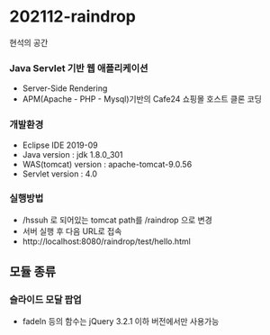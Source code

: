 # 202112-raindrop
현석의 공간

### Java Servlet 기반 웹 애플리케이션 
- Server-Side Rendering
- APM(Apache - PHP - Mysql)기반의 Cafe24 쇼핑몰 호스트 클론 코딩

### 개발환경
 - Eclipse IDE 2019-09
 - Java version : jdk 1.8.0_301
 - WAS(tomcat) version : apache-tomcat-9.0.56
 - Servlet version : 4.0

### 실행방법
 - /hssuh 로 되어있는 tomcat path를 /raindrop 으로 변경
 - 서버 실행 후 다음 URL로 접속
 - http://localhost:8080/raindrop/test/hello.html
 
## 모듈 종류

### 슬라이드 모달 팝업
 - fadeIn 등의 함수는 jQuery 3.2.1 이하 버전에서만 사용가능 
